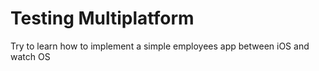 #  Testing Multiplatform

Try to learn how to implement a simple employees app between iOS and watch OS
